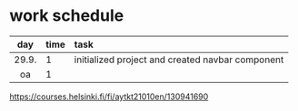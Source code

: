 # work schedule

| day | time | task  |
| :----:|:-----| :-----|
| 29.9. | 1    | initialized project and created navbar component |
| oa   | 1   | | 


https://courses.helsinki.fi/fi/aytkt21010en/130941690